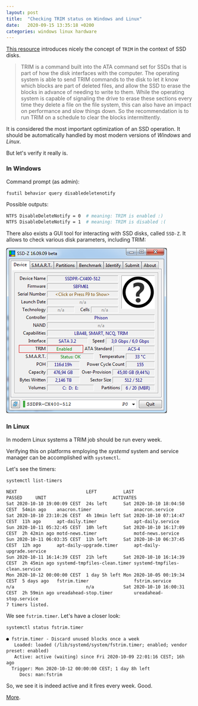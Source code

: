 ```yaml
---
layout: post
title:  "Checking TRIM status on Windows and Linux"
date:   2020-09-15 13:35:18 +0200
categories: windows linux hardware
---
```


[This resource](https://blog.100tb.com/how-to-keep-your-ssds-fast-with-trim-on-linux) introduces nicely the concept of `TRIM` in the context of SSD disks.

> TRIM is a command built into the ATA command set for SSDs that is part of how the disk interfaces with the computer. The operating system is able to send TRIM commands to the disk to let it know which blocks are part of deleted files, and allow the SSD to erase the blocks in advance of needing to write to them. While the operating system is capable of signaling the drive to erase these sections every time they delete a file on the file system, this can also have an impact on performance and slow things down. So the recommendation is to run TRIM on a schedule to clear the blocks intermittently.

It is considered the most important optimization of an SSD operation. It should be automatically handled by most modern versions of _Windows_ and _Linux_.

But let's verify it really is.

### In Windows

Command prompt (as admin):

```
fsutil behavior query disabledeletenotify
```

Possible outputs:

```bash
NTFS DisableDeleteNotify = 0  # meaning: TRIM is enabled :)
NTFS DisableDeleteNotify = 1  # meaning: TRIM is disabled :(
```
There also exists a GUI tool for interacting with SSD disks, called `SSD-Z`.
It allows to check various disk parameters, including TRIM:

![image ssd-z](/assets/img/checking-trim-status-on-windows-and-linux/ssd-z.png)

### In Linux

In modern Linux systems a TRIM job should be run every week.

Verifying this on platforms employing the _systemd_ system and service manager can be accomplished with `systemctl`.

Let's see the timers:

```bash
systemctl list-timers
```

```
NEXT                          LEFT          LAST                          PASSED     UNIT                         ACTIVATES
Sat 2020-10-10 19:00:09 CEST  24s left      Sat 2020-10-10 18:04:50 CEST  54min ago    anacron.timer                anacron.service
Sat 2020-10-10 23:10:26 CEST  4h 10min left Sat 2020-10-10 07:14:47 CEST  11h ago      apt-daily.timer              apt-daily.service
Sun 2020-10-11 05:32:45 CEST  10h left      Sat 2020-10-10 16:17:09 CEST  2h 42min ago motd-news.timer              motd-news.service
Sun 2020-10-11 06:03:35 CEST  11h left      Sat 2020-10-10 06:37:45 CEST  12h ago      apt-daily-upgrade.timer      apt-daily-upgrade.service
Sun 2020-10-11 16:14:39 CEST  21h left      Sat 2020-10-10 16:14:39 CEST  2h 45min ago systemd-tmpfiles-clean.timer systemd-tmpfiles-clean.service
Mon 2020-10-12 00:00:00 CEST  1 day 5h left Mon 2020-10-05 00:19:34 CEST  5 days ago   fstrim.timer                 fstrim.service
n/a                           n/a           Sat 2020-10-10 16:00:31 CEST  2h 59min ago ureadahead-stop.timer        ureadahead-stop.service
7 timers listed.
```

We see `fstrim.timer`. Let's have a closer look:

```bash
systemctl status fstrim.timer
```

```
● fstrim.timer - Discard unused blocks once a week
   Loaded: loaded (/lib/systemd/system/fstrim.timer; enabled; vendor preset: enabled)
   Active: active (waiting) since Fri 2020-10-09 22:01:16 CEST; 16h ago
  Trigger: Mon 2020-10-12 00:00:00 CEST; 1 day 8h left
     Docs: man:fstrim
```

So, we see it is indeed active and it fires every week. Good.

[More](https://dannyda.com/2019/12/16/ubuntu-linux-check-ssd-trim-status/).
